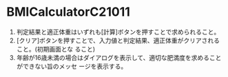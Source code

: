 # BMICalculatorC21011


1. 判定結果と適正体重はいずれも[計算]ボタンを押すことで求められること。
2. [クリア]ボタンを押すことで、入力値と判定結果、適正体重がクリアされること。(初期画面とな
ること)
3. 年齢が16歳未満の場合はダイアログを表示して、適切な肥満度を求めることができない旨のメッセ
ージを表示する。
